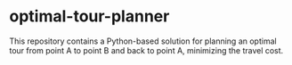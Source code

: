 # optimal-tour-planner
This repository contains a Python-based solution for planning an optimal tour from point A to point B and back to point A, minimizing the travel cost. 
